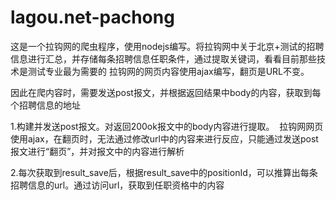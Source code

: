 # lagou.net-pachong
这是一个拉钩网的爬虫程序，使用nodejs编写。将拉钩网中关于北京+测试的招聘信息进行汇总，并存储每条招聘信息任职条件，通过提取关键词，看看目前那些技术是测试专业最为需要的
拉钩网的网页内容使用ajax编写，翻页是URL不变。

因此在爬内容时，需要发送post报文，并根据返回结果中body的内容，获取到每个招聘信息的地址

1.构建并发送post报文。对返回200ok报文中的body内容进行提取。
  拉钩网网页使用ajax，在翻页时，无法通过修改url中的内容来进行反应，只能通过发送post报文进行“翻页”，并对报文中的内容进行解析
  
  

2.每次获取到result_save后，根据result_save中的positionId，可以推算出每条招聘信息的url。通过访问url，获取到任职资格中的内容


